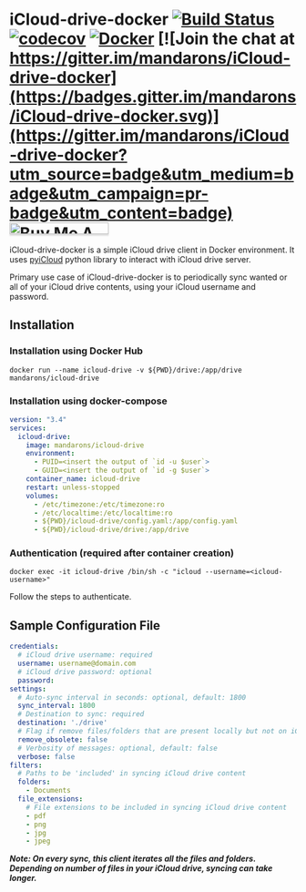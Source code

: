 # iCloud-drive-docker [![Build Status](https://travis-ci.org/mandarons/icloud-drive-docker.svg?branch=main)](https://travis-ci.org/mandarons/icloud-drive-docker) [![codecov](https://codecov.io/gh/mandarons/icloud-drive-docker/branch/main/graph/badge.svg)](https://codecov.io/gh/mandarons/icloud-drive-docker) [![Docker](https://badgen.net/docker/pulls/mandarons/icloud-drive)](https://hub.docker.com/r/mandarons/icloud-drive) [![Join the chat at https://gitter.im/mandarons/iCloud-drive-docker](https://badges.gitter.im/mandarons/iCloud-drive-docker.svg)](https://gitter.im/mandarons/iCloud-drive-docker?utm_source=badge&utm_medium=badge&utm_campaign=pr-badge&utm_content=badge) <a href="https://www.buymeacoffee.com/mandarons" target="_blank"><img src="https://www.buymeacoffee.com/assets/img/custom_images/orange_img.png" alt="Buy Me A Coffee" style="height: 20px !important;width: 174px !important;box-shadow: 0px 3px 2px 0px rgba(190, 190, 190, 0.5) !important;-webkit-box-shadow: 0px 3px 2px 0px rgba(190, 190, 190, 0.5) !important;" ></a>

iCloud-drive-docker is a simple iCloud drive client in Docker environment. It uses [pyiCloud](https://github.com/picklepete/pyicloud) python library to interact
with iCloud drive server.

Primary use case of iCloud-drive-docker is to periodically sync wanted or all of your iCloud drive contents, using your
iCloud username and password.

## Installation

### Installation using Docker Hub
```
docker run --name icloud-drive -v ${PWD}/drive:/app/drive mandarons/icloud-drive 
```

### Installation using docker-compose
```yaml
version: "3.4"
services:
  icloud-drive:
    image: mandarons/icloud-drive
    environment:
      - PUID=<insert the output of `id -u $user`>
      - GUID=<insert the output of `id -g $user`>
    container_name: icloud-drive
    restart: unless-stopped
    volumes:
      - /etc/timezone:/etc/timezone:ro
      - /etc/localtime:/etc/localtime:ro
      - ${PWD}/icloud-drive/config.yaml:/app/config.yaml
      - ${PWD}/icloud-drive/drive:/app/drive
```

### Authentication (required after container creation)
```
docker exec -it icloud-drive /bin/sh -c "icloud --username=<icloud-username>"
```
Follow the steps to authenticate.

## Sample Configuration File
```yaml
credentials:
  # iCloud drive username: required
  username: username@domain.com
  # iCloud drive password: optional
  password:
settings:
  # Auto-sync interval in seconds: optional, default: 1800
  sync_interval: 1800
  # Destination to sync: required
  destination: './drive'
  # Flag if remove files/folders that are present locally but not on iCloud server: optional, default: false
  remove_obsolete: false
  # Verbosity of messages: optional, default: false
  verbose: false
filters:
  # Paths to be 'included' in syncing iCloud drive content
  folders:
    - Documents
  file_extensions:
    # File extensions to be included in syncing iCloud drive content
    - pdf
    - png
    - jpg
    - jpeg
```
***Note: On every sync, this client iterates all the files and folders. Depending on number of files in your iCloud drive,
syncing can take longer.***
